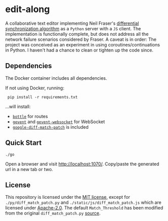 edit-along
===========

A collaborative text editor implementing 
Neil Fraser's 
[differential synchronization algorithm](https://neil.fraser.name/writing/sync/)
as a `Python` server with a `JS` client. The implementation is functionally
complete, but does not address all the network failure scenarios considered
by Fraser. A caveat is in order: The project was conceived as an 
experiment in using coroutines/continuations in Python. I haven't had 
a chance to clean or tighten up the code since.

## Dependencies

The Docker container includes all dependencies.

If not using Docker, running:
```shell
 pip install -r requirements.txt 
```

...will install:

- [`bottle`](https://github.com/bottlepy/bottle) for routes
- [`gevent`](http://www.gevent.org/) and [`gevent-websocket`](https://gitlab.com/noppo/gevent-websocket) for WebSocket
- [`google-diff-match-patch`](https://code.google.com/archive/p/google-diff-match-patch/) is included 


## Quick Start

```shell
./go
```

Open a browser and visit [http://localhost:1070/](http://localhost:1070/).
Copy/paste the generated url in a new tab or two.

## License

This repository is licensed under the 
[MIT license](https://opensource.org/licenses/MIT), except for
`./py/diff_match_patch.py` and `./static/js/diff_match_patch.js` 
which are licensed under 
[Apache-2.0](https://www.apache.org/licenses/LICENSE-2.0).
The default `Match_Threshold` has been modified from the original 
`diff_match_patch.py` 
[source](https://github.com/google/diff-match-patch/blob/master/python3/diff_match_patch.py).
